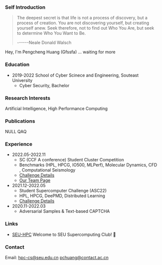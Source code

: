 
### Self Introduction

> The deepest secret is that life is not a process of discovery, but a process of creation. You are not discovering yourself, but creating yourself anew. Seek therefore, not to find out Who You Are, but seek to determine Who You Want to Be. 
> 
> ------Neale Donald Walsch

Hey, I'm Pengcheng Huang (Gfssfa)
... waiting for more

### Education
* 2019-2022 School of Cyber Scinece and Engineering, Souteast University 
  * Cyber Security, Bachelor

### Research Interests
Artificial Intelligence, High Performance Computing

### Publications
NULL QAQ

### Experience
* 2022.05-2022.11
  * SC (CCF A conference) Student Cluster Competition
  * Benchmarks (HPL, HPCG, IO500, MLPerf), Molecular Dynamics, CFD , Computational Seismology
  * [Challenge Details](https://sc22.supercomputing.org/program/studentssc/student-cluster-competition/)
  * [Our Team Page](https://studentclustercompetition.us/2022/Teams/Southeast/index.html)
* 2021.12-2022.05 
  * Student Supercomputer Challenge (ASC22)
  * HPL, HPCG, DeePMD, Distributed Learning
  * [Challenge Details](http://www.asc-events.org/ASC22/Preliminary/)
* 2020.11-2022.03
  * Adversarial Samples & Text-based CAPTCHA

### Links
* [SEU-HPC](https://asc-wiki.com/) Welcome to SEU Supercomputing Club! 🥰

### Contact
Email: <hpc-cs@seu.edu.cn> <pchuang@contact.ac.cn>
